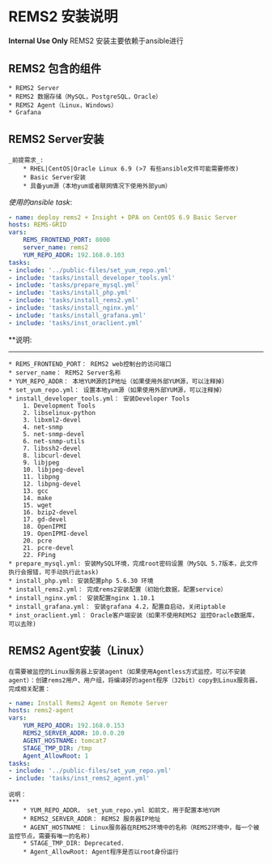 # REMS2 安装说明
**Internal Use Only**
    REMS2 安装主要依赖于ansible进行

## REMS2 包含的组件
    * REMS2 Server
    * REMS2 数据存储（MySQL，PostgreSQL，Oracle）
    * REMS2 Agent（Linux，Windows）
    * Grafana
## REMS2 Server安装
    _前提需求_:
        * RHEL|CentOS|Oracle Linux 6.9 (>7 有些ansible文件可能需要修改)
        * Basic Server安装
        * 具备yum源（本地yum或者联网情况下使用外部yum）
_使用的ansible task_:
```yaml
- name: deploy rems2 + Insight + DPA on CentOS 6.9 Basic Server
hosts: REMS-GRID
vars:
    REMS_FRONTEND_PORT: 8000
    server_name: rems2         
    YUM_REPO_ADDR: 192.168.0.103
tasks:
- include: '../public-files/set_yum_repo.yml'
- include: 'tasks/install_developer_tools.yml'    
- include: 'tasks/prepare_mysql.yml'
- include: 'tasks/install_php.yml' 
- include: 'tasks/install_rems2.yml'   
- include: 'tasks/install_nginx.yml'     
- include: 'tasks/install_grafana.yml'   
- include: 'tasks/inst_oraclient.yml'  
```
**说明:
***
    * REMS_FRONTEND_PORT： REMS2 web控制台的访问端口
    * server_name： REMS2 Server名称
    * YUM_REPO_ADDR： 本地YUM源的IP地址（如果使用外部YUM源，可以注释掉）
    * set_yum_repo.yml： 设置本地yum源（如果使用外部YUM源，可以注释掉）
    * install_developer_tools.yml： 安装Developer Tools
        1. Development Tools
        2. libselinux-python
        3. libxml2-devel
        4. net-snmp
        5. net-snmp-devel
        6. net-snmp-utils
        7. libssh2-devel
        8. libcurl-devel
        9. libjpeg
        10. libjpeg-devel
        11. libpng
        12. libpng-devel
        13. gcc
        14. make
        15. wget
        16. bzip2-devel
        17. gd-devel
        18. OpenIPMI
        19. OpenIPMI-devel
        20. pcre
        21. pcre-devel
        22. FPing
    * prepare_mysql.yml: 安装MySQL环境，完成root密码设置（MySQL 5.7版本，此文件执行会报错，可手动执行此task)
    * install_php.yml: 安装配置php 5.6.30 环境
    * install_rems2.yml： 完成rems2安装配置（初始化数据，配置service）
    * install_nginx.yml： 安装配置nginx 1.10.1
    * install_grafana.yml： 安装grafana 4.2，配置自启动，关闭iptable
    * inst_oraclient.yml： Oracle客户端安装（如果不使用REMS2 监控Oracle数据库，可以去除)

## REMS2 Agent安装（Linux）
    在需要被监控的Linux服务器上安装agent（如果使用Agentless方式监控，可以不安装agent）：创建rems2用户、用户组，将编译好的agent程序（32bit）copy到Linux服务器，完成相关配置：
```yaml            
- name: Install Rems2 Agent on Remote Server
hosts: rems2-agent 
vars:
    YUM_REPO_ADDR: 192.168.0.153
    REMS2_SERVER_ADDR: 10.0.0.20  
    AGENT_HOSTNAME: tomcat7
    STAGE_TMP_DIR: /tmp
    Agent_AllowRoot: 1
tasks:
- include: '../public-files/set_yum_repo.yml'
- include: 'tasks/inst_rems2_agent.yml'  
```            
    说明：
    ***
        * YUM_REPO_ADDR， set_yum_repo.yml 如前文，用于配置本地YUM
        * REMS2_SERVER_ADDR： REMS2 服务器IP地址
        * AGENT_HOSTNAME： Linux服务器在REMS2环境中的名称（REMS2环境中，每一个被监控节点，需要有唯一的名称)
        * STAGE_TMP_DIR: Deprecated.
        * Agent_AllowRoot: Agent程序是否以root身份运行

